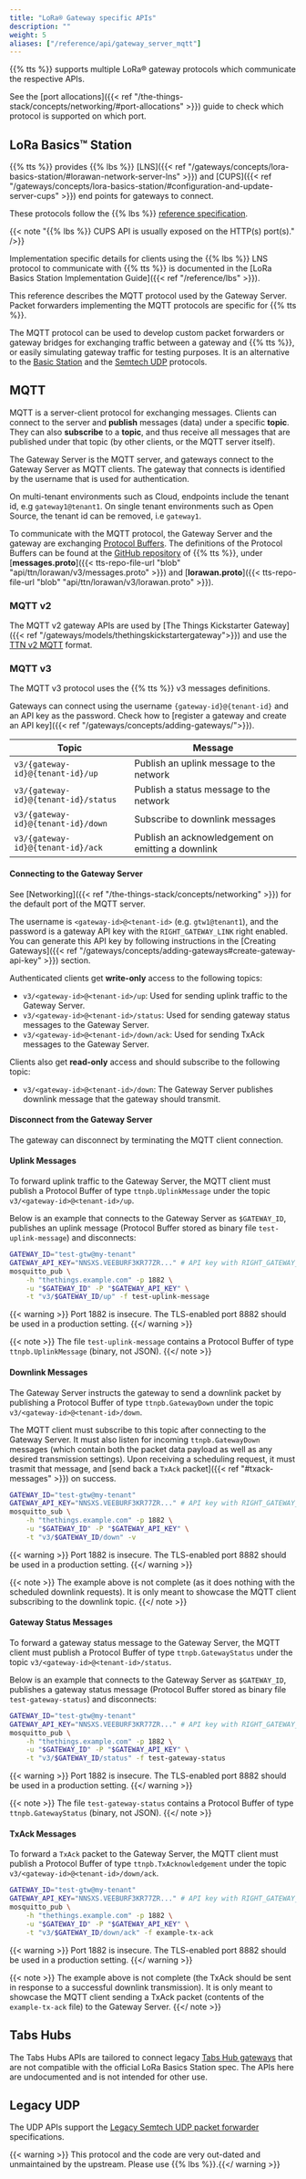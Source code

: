```yaml
---
title: "LoRa® Gateway specific APIs"
description: ""
weight: 5
aliases: ["/reference/api/gateway_server_mqtt"]
---
```


{{% tts %}} supports multiple LoRa® gateway protocols which communicate the respective APIs.

<!--more-->

See the [port allocations]({{< ref "/the-things-stack/concepts/networking/#port-allocations" >}}) guide to check which protocol is supported on which port.

## LoRa Basics™ Station

{{% tts %}} provides {{% lbs %}} [LNS]({{< ref "/gateways/concepts/lora-basics-station/#lorawan-network-server-lns" >}}) and [CUPS]({{< ref "/gateways/concepts/lora-basics-station/#configuration-and-update-server-cups" >}}) end points for gateways to connect.

These protocols follow the {{% lbs %}} [reference specification](https://lora-developers.semtech.com/build/software/lora-basics/lora-basics-for-gateways/?url=cupsproto.html).

{{< note "{{% lbs %}} CUPS API is usually exposed on the HTTP(s) port(s)." />}}

Implementation specific details for clients using the {{% lbs %}} LNS protocol to communicate with {{% tts %}} is documented in the [LoRa Basics Station Implementation Guide]({{< ref "/reference/lbs" >}}).

This reference describes the MQTT protocol used by the Gateway Server. Packet forwarders implementing the MQTT protocols are specific for {{% tts %}}.

The MQTT protocol can be used to develop custom packet forwarders or gateway bridges for exchanging traffic between a gateway and {{% tts %}}, or easily simulating gateway traffic for testing purposes. It is an alternative to the [Basic Station](https://lora-developers.semtech.com/resources/tools/lora-basics/lora-basics-for-gateways/) and the [Semtech UDP](https://github.com/Lora-net/packet_forwarder/blob/master/PROTOCOL.TXT) protocols.

## MQTT

MQTT is a server-client protocol for exchanging messages. Clients can connect to the server and **publish** messages (data) under a specific **topic**. They can also **subscribe** to a **topic**, and thus receive all messages that are published under that topic (by other clients, or the MQTT server itself).

The Gateway Server is the MQTT server, and gateways connect to the Gateway Server as MQTT clients. The gateway that connects is identified by the username that is used for authentication.

On multi-tenant environments such as Cloud, endpoints include the tenant id, e.g `gateway1@tenant1`. On single tenant environments such as Open Source, the tenant id can be removed, i.e `gateway1`.

To communicate with the MQTT protocol, the Gateway Server and the gateway are exchanging [Protocol Buffers](https://developers.google.com/protocol-buffers). The definitions of the Protocol Buffers can be found at the [GitHub repository](https://github.com/TheThingsNetwork/lorawan-stack) of {{% tts %}}, under [**messages.proto**]({{< tts-repo-file-url "blob" "api/ttn/lorawan/v3/messages.proto" >}}) and [**lorawan.proto**]({{< tts-repo-file-url "blob" "api/ttn/lorawan/v3/lorawan.proto" >}}).

### MQTT v2

The MQTT v2 gateway APIs are used by [The Things Kickstarter Gateway]({{< ref "/gateways/models/thethingskickstartergateway">}}) and use the [TTN v2 MQTT](https://github.com/TheThingsNetwork/lorawan-stack/blob/master/pkg/gatewayserver/io/mqtt/format_protobufv2.go) format.

### MQTT v3

The MQTT v3 protocol uses the {{% tts %}} v3 messages definitions.

Gateways can connect using the username `{gateway-id}@{tenant-id}` and an API key as the password. Check how to [register a gateway and create an API key]({{< ref "/gateways/concepts/adding-gateways/">}}).

<div class="fixed-table table-api">

| Topic                                | Message                                           |
| ------------------------------------ | ------------------------------------------------- |
| `v3/{gateway-id}@{tenant-id}/up`     | Publish an uplink message to the network          |
| `v3/{gateway-id}@{tenant-id}/status` | Publish a status message to the network           |
| `v3/{gateway-id}@{tenant-id}/down`   | Subscribe to downlink messages                    |
| `v3/{gateway-id}@{tenant-id}/ack`    | Publish an acknowledgement on emitting a downlink |

</div>

#### Connecting to the Gateway Server

See [Networking]({{< ref "/the-things-stack/concepts/networking" >}}) for the default port of the MQTT server.

The username is `<gateway-id>@<tenant-id>` (e.g. `gtw1@tenant1`), and the password is a gateway API key with the `RIGHT_GATEWAY_LINK` right enabled. You can generate this API key by following instructions in the [Creating Gateways]({{< ref "/gateways/concepts/adding-gateways#create-gateway-api-key" >}}) section.

Authenticated clients get **write-only** access to the following topics:

- `v3/<gateway-id>@<tenant-id>/up`: Used for sending uplink traffic to the Gateway Server.
- `v3/<gateway-id>@<tenant-id>/status`: Used for sending gateway status messages to the Gateway Server.
- `v3/<gateway-id>@<tenant-id>/down/ack`: Used for sending TxAck messages to the Gateway Server.

Clients also get **read-only** access and should subscribe to the following topic:

- `v3/<gateway-id>@<tenant-id>/down`: The Gateway Server publishes downlink message that the gateway should transmit.

#### Disconnect from the Gateway Server

The gateway can disconnect by terminating the MQTT client connection.

#### Uplink Messages

To forward uplink traffic to the Gateway Server, the MQTT client must publish a Protocol Buffer of type `ttnpb.UplinkMessage` under the topic `v3/<gateway-id>@<tenant-id>/up`.

Below is an example that connects to the Gateway Server as `$GATEWAY_ID`, publishes an uplink message (Protocol Buffer stored as binary file `test-uplink-message`) and disconnects:

```bash
GATEWAY_ID="test-gtw@my-tenant"
GATEWAY_API_KEY="NNSXS.VEEBURF3KR77ZR..." # API key with RIGHT_GATEWAY_LINK rights
mosquitto_pub \
    -h "thethings.example.com" -p 1882 \
    -u "$GATEWAY_ID" -P "$GATEWAY_API_KEY" \
    -t "v3/$GATEWAY_ID/up" -f test-uplink-message
```

{{< warning >}} Port 1882 is insecure. The TLS-enabled port 8882 should be used in a production setting. {{</ warning >}}

{{< note >}} The file `test-uplink-message` contains a Protocol Buffer of type `ttnpb.UplinkMessage` (binary, not JSON). {{</ note >}}

#### Downlink Messages

The Gateway Server instructs the gateway to send a downlink packet by publishing a Protocol Buffer of type `ttnpb.GatewayDown` under the topic `v3/<gateway-id>@<tenant-id>/down`.

The MQTT client must subscribe to this topic after connecting to the Gateway Server. It must also listen for incoming `ttnpb.GatewayDown` messages (which contain both the packet data payload as well as any desired transmission settings). Upon receiving a scheduling request, it must trasmit that message, and [send back a `TxAck` packet]({{< ref "#txack-messages" >}}) on success.

```bash
GATEWAY_ID="test-gtw@my-tenant"
GATEWAY_API_KEY="NNSXS.VEEBURF3KR77ZR..." # API key with RIGHT_GATEWAY_LINK rights
mosquitto_sub \
    -h "thethings.example.com" -p 1882 \
    -u "$GATEWAY_ID" -P "$GATEWAY_API_KEY" \
    -t "v3/$GATEWAY_ID/down" -v
```

{{< warning >}} Port 1882 is insecure. The TLS-enabled port 8882 should be used in a production setting. {{</ warning >}}

{{< note >}} The example above is not complete (as it does nothing with the scheduled downlink requests). It is only meant to showcase the MQTT client subscribing to the downlink topic. {{</ note >}}

#### Gateway Status Messages

To forward a gateway status message to the Gateway Server, the MQTT client must publish a Protocol Buffer of type `ttnpb.GatewayStatus` under the topic `v3/<gateway-id>@<tenant-id>/status`.

Below is an example that connects to the Gateway Server as `$GATEWAY_ID`, publishes a gateway status message (Protocol Buffer stored as binary file `test-gateway-status`) and disconnects:

```bash
GATEWAY_ID="test-gtw@my-tenant"
GATEWAY_API_KEY="NNSXS.VEEBURF3KR77ZR..." # API key with RIGHT_GATEWAY_LINK rights
mosquitto_pub \
    -h "thethings.example.com" -p 1882 \
    -u "$GATEWAY_ID" -P "$GATEWAY_API_KEY" \
    -t "v3/$GATEWAY_ID/status" -f test-gateway-status
```

{{< warning >}} Port 1882 is insecure. The TLS-enabled port 8882 should be used in a production setting. {{</ warning >}}

{{< note >}} The file `test-gateway-status` contains a Protocol Buffer of type `ttnpb.GatewayStatus` (binary, not JSON). {{</ note >}}

#### TxAck Messages

To forward a `TxAck` packet to the Gateway Server, the MQTT client must publish a Protocol Buffer of type `ttnpb.TxAcknowledgement` under the topic `v3/<gateway-id>@<tenant-id>/down/ack`.

```bash
GATEWAY_ID="test-gtw@my-tenant"
GATEWAY_API_KEY="NNSXS.VEEBURF3KR77ZR..." # API key with RIGHT_GATEWAY_LINK rights
mosquitto_pub \
    -h "thethings.example.com" -p 1882 \
    -u "$GATEWAY_ID" -P "$GATEWAY_API_KEY" \
    -t "v3/$GATEWAY_ID/down/ack" -f example-tx-ack
```

{{< warning >}} Port 1882 is insecure. The TLS-enabled port 8882 should be used in a production setting. {{</ warning >}}

{{< note >}} The example above is not complete (the TxAck should be sent in response to a successful downlink transmission). It is only meant to showcase the MQTT client sending a TxAck packet (contents of the `example-tx-ack` file) to the Gateway Server. {{</ note >}}

## Tabs Hubs

The Tabs Hubs APIs are tailored to connect legacy [Tabs Hub gateways](https://pixel-networks.com/shop/tabs-hub-tbhb100-356) that are not compatible with the official LoRa Basics Station spec. The APIs here are undocumented and is not intended for other use.

## Legacy UDP

The UDP APIs support the [Legacy Semtech UDP packet forwarder](https://github.com/Lora-net/packet_forwarder/blob/master/PROTOCOL.TXT) specifications.

{{< warning >}} This protocol and the code are very out-dated and unmaintained by the upstream. Please use {{% lbs %}}.{{</ warning >}}
